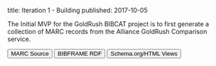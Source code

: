 title: Iteration 1 - Building 
published: 2017-10-05

The Initial MVP for the GoldRush BIBCAT project is to first generate a 
collection of MARC records from the Alliance GoldRush Comparison 
service.

<button type="button" class="btn btn-primary" data-toggle="modal" data-target="#bml-1-marc-src-dialog">MARC Source</button>
<i class="fa fa-forward" aria-hidden="true"></i>
<button type="button" class="btn btn-success" data-toggle="modal" data-target="#bml-1-bf-rdf-dialog">BIBFRAME RDF</button>
<i class="fa fa-forward" aria-hidden="true"></i>
<button type="button" class="btn btn-danger" data-toggle="modal" data-target="#bml-1-schema-html-dialog">Schema.org/HTML Views</button>

